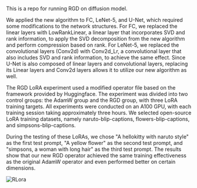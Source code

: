 This is a repo for running RGD on diffusion model.

We applied the new algorithm to FC, LeNet-5, and U-Net, which required some modifications to the network structures. For FC, we replaced the linear layers with LowRankLinear, a linear layer that incorporates SVD and rank information, to apply the SVD decomposition from the new algorithm and perform compression based on rank. For LeNet-5, we replaced the convolutional layers (Conv2d) with Conv2d_Lr, a convolutional layer that also includes SVD and rank information, to achieve the same effect. Since U-Net is also composed of linear layers and convolutional layers, replacing its Linear layers and Conv2d layers allows it to utilize our new algorithm as well.

The RGD LoRA experiment used a modified operator file based on the framework provided by Huggingface. The experiment was divided into two control groups: the AdamW group and the RGD group, with three LoRA training targets. All experiments were conducted on an A100 GPU, with each training session taking approximately three hours. We selected open-source LoRA training datasets, namely naruto-blip-captions, flowers-blip-captions, and simpsons-blip-captions.

During the testing of these LoRAs, we chose "A hellokitty with naruto style" as the first test prompt, "A yellow flower" as the second test prompt, and "simpsons, a woman with long hair" as the third test prompt. The results show that our new RGD operator achieved the same training effectiveness as the original AdamW operator and even performed better on certain dimensions.

![RLora](https://github.com/user-attachments/assets/c827daef-33d5-44e9-8f3c-bd414561e88b)
